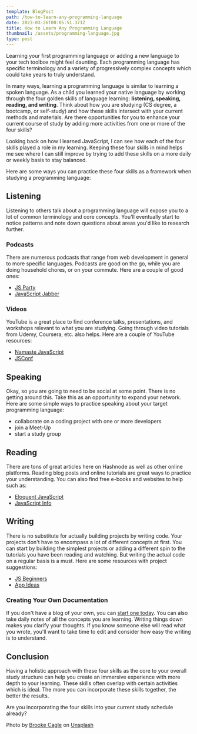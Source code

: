 ```yaml
---
template: BlogPost
path: /how-to-learn-any-programming-language
date: 2023-03-26T00:05:51.371Z
title: How to Learn Any Programming Language
thumbnail: /assets/programming-language.jpg
type: post
---
```

Learning your first programming language or adding a new language to your tech toolbox might feel daunting. Each programming language has specific terminology and a variety of progressively complex concepts which could take years to truly understand. 

In many ways, learning a programming language is similar to learning a spoken language. As a child you learned your native language by working through the four golden skills of language learning: **listening, speaking, reading, and writing**. Think about how you are studying (CS degree, a bootcamp, or self-study) and how these skills intersect with your current methods and materials. Are there opportunities for you to enhance your current course of study by adding more activities from one or more of the four skills?

Looking back on how I learned JavaScript, I can see how each of the four skills played a role in my learning. Keeping these four skills in mind helps me see where I can still improve by trying to add these skills on a more daily or weekly basis to stay balanced.

Here are some ways you can practice these four skills as a framework when studying a programming language:

## Listening

Listening to others talk about a programming language will expose you to a lot of common terminology and core concepts. You'll eventually start to notice patterns and note down questions about areas you'd like to research further. 

### Podcasts

There are numerous podcasts that range from web development in general to more specific languages. Podcasts are good on the go, while you are doing household chores, or on your commute. Here are a couple of good ones:

* [JS Party](https://changelog.com/jsparty)
* [JavaScript Jabber](https://javascriptjabber.com/)

### Videos

YouTube is a great place to find conference talks, presentations, and workshops relevant to what you are studying. Going through video tutorials from Udemy, Coursera, etc. also helps. Here are a couple of YouTube resources:

* [Namaste JavaScript](https://www.youtube.com/watch?v=pN6jk0uUrD8&list=PL3vAqatJ039MXa74chXsZl_xFb4cSuchP)
* [JSConf](https://www.youtube.com/c/JSConfEU/featured)

## Speaking

Okay, so you are going to need to be social at some point. There is no getting around this. Take this as an opportunity to expand your network. Here are some simple ways to practice speaking about your target programming language:

* collaborate on a coding project with one or more developers
* join a Meet-Up
* start a study group

## Reading

There are tons of great articles here on Hashnode as well as other online platforms. Reading blog posts and online tutorials are great ways to practice your understanding. You can also find free e-books and websites to help such as:

* [Eloquent JavaScript](https://eloquentjavascript.net/)
* [JavaScript Info](https://javascript.info/)

## Writing

There is no substitute for actually building projects by writing code. Your projects don't have to encompass a lot of different concepts at first. You can start by building the simplest projects or adding a different spin to the tutorials you have been reading and watching. But writing the actual code on a regular basis is a must. Here are some resources with project suggestions:

* [JS Beginners](https://jsbeginners.com/javascript-projects-for-beginners/)
* [App Ideas](https://github.com/florinpop17/app-ideas)

### Creating Your Own Documentation

If you don't have a blog of your own, you can [start one today](https://hashnode.com/@anaveecodes/joinme). You can also take daily notes of all the concepts you are learning. Writing things down makes you clarify your thoughts. If you know someone else will read what you wrote, you'll want to take time to edit and consider how easy the writing is to understand.

## Conclusion

Having a holistic approach with these four skills as the core to your overall study structure can help you create an immersive experience with more depth to your learning. These skills often overlap with certain activities which is ideal. The more you can incorporate these skills together, the better the results.

Are you incorporating the four skills into your current study schedule already? 

Photo by [Brooke Cagle](https://unsplash.com/@brookecagle?utm_source=unsplash&utm_medium=referral&utm_content=creditCopyText) on [Unsplash](https://unsplash.com/s/photos/laptop-friends?utm_source=unsplash&utm_medium=referral&utm_content=creditCopyText)